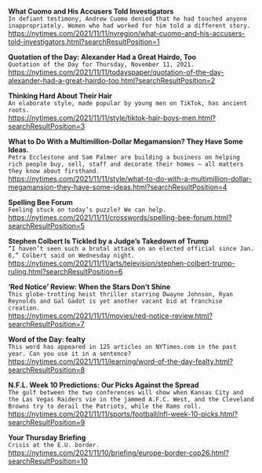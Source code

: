 **What Cuomo and His Accusers Told Investigators**\
`In defiant testimony, Andrew Cuomo denied that he had touched anyone inappropriately. Women who had worked for him told a different story.`\
https://nytimes.com/2021/11/11/nyregion/what-cuomo-and-his-accusers-told-investigators.html?searchResultPosition=1

**Quotation of the Day: Alexander Had a Great Hairdo, Too**\
`Quotation of the Day for Thursday, November 11, 2021.`\
https://nytimes.com/2021/11/11/todayspaper/quotation-of-the-day-alexander-had-a-great-hairdo-too.html?searchResultPosition=2

**Thinking Hard About Their Hair**\
`An elaborate style, made popular by young men on TikTok, has ancient roots.`\
https://nytimes.com/2021/11/11/style/tiktok-hair-boys-men.html?searchResultPosition=3

**What to Do With a Multimillion-Dollar Megamansion? They Have Some Ideas.**\
`Petra Ecclestone and Sam Palmer are building a business on helping rich people buy, sell, staff and decorate their homes — all matters they know about firsthand.`\
https://nytimes.com/2021/11/11/style/what-to-do-with-a-multimillion-dollar-megamansion-they-have-some-ideas.html?searchResultPosition=4

**Spelling Bee Forum**\
`Feeling stuck on today’s puzzle? We can help.`\
https://nytimes.com/2021/11/11/crosswords/spelling-bee-forum.html?searchResultPosition=5

**Stephen Colbert Is Tickled by a Judge’s Takedown of Trump**\
`“I haven’t seen such a brutal attack on an elected official since Jan. 6,” Colbert said on Wednesday night.`\
https://nytimes.com/2021/11/11/arts/television/stephen-colbert-trump-ruling.html?searchResultPosition=6

**‘Red Notice’ Review: When the Stars Don’t Shine**\
`This globe-trotting heist thriller starring Dwayne Johnson, Ryan Reynolds and Gal Gadot is yet another vacant bid at franchise creation.`\
https://nytimes.com/2021/11/11/movies/red-notice-review.html?searchResultPosition=7

**Word of the Day: fealty**\
`This word has appeared in 125 articles on NYTimes.com in the past year. Can you use it in a sentence?`\
https://nytimes.com/2021/11/11/learning/word-of-the-day-fealty.html?searchResultPosition=8

**N.F.L. Week 10 Predictions: Our Picks Against the Spread**\
`The gulf between the two conferences will show when Kansas City and the Las Vegas Raiders vie in the jammed A.F.C. West, and the Cleveland Browns try to derail the Patriots, while the Rams roll.`\
https://nytimes.com/2021/11/11/sports/football/nfl-week-10-picks.html?searchResultPosition=9

**Your Thursday Briefing**\
`Crisis at the E.U. border.`\
https://nytimes.com/2021/11/10/briefing/europe-border-cop26.html?searchResultPosition=10

